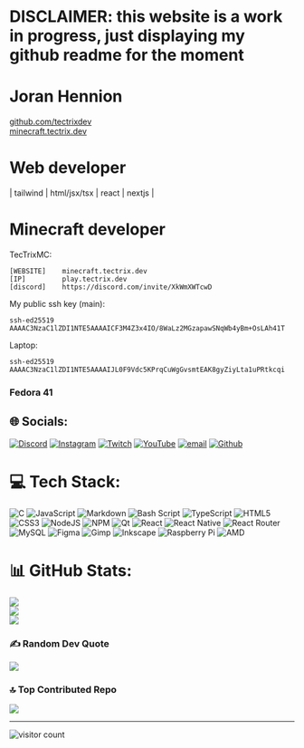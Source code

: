 # DISCLAIMER: this website is a work in progress, just displaying my github readme for the moment

# Joran Hennion<br>
[github.com/tectrixdev](https://github.com/tectrixdev) <br />
[minecraft.tectrix.dev](https://minecraft.tectrix.dev)
<br />
# Web developer
| tailwind | html/jsx/tsx | react | nextjs |<br />

# Minecraft developer<br />

TecTrixMC:<br />
```
[WEBSITE]    minecraft.tectrix.dev
[IP]         play.tectrix.dev
[discord]    https://discord.com/invite/XkWmXWTcwD
```
My public ssh key (main): <br />
```
ssh-ed25519 AAAAC3NzaC1lZDI1NTE5AAAAICF3M4Z3x4IO/8WaLz2MGzapawSNqWb4yBm+OsLAh41T
```
Laptop: <br />
```
ssh-ed25519 AAAAC3NzaC1lZDI1NTE5AAAAIJL0F9Vdc5KPrqCuWgGvsmtEAK8gyZiyLta1uPRtkcqi
```

### Fedora 41 <br />


## 🌐 Socials:
[![Discord](https://img.shields.io/badge/Discord-%237289DA.svg?logo=discord&logoColor=white)](https://discord.gg/XkWmXWTcwD) [![Instagram](https://img.shields.io/badge/Instagram-%23E4405F.svg?logo=Instagram&logoColor=white)](https://instagram.com/joran.hennion) [![Twitch](https://img.shields.io/badge/Twitch-%239146FF.svg?logo=Twitch&logoColor=white)](https://twitch.tv/tectrixdev) [![YouTube](https://img.shields.io/badge/YouTube-%23FF0000.svg?logo=YouTube&logoColor=white)](https://youtube.com/@tectrixdev) [![email](https://img.shields.io/badge/Email-D14836?logo=gmail&logoColor=white)](mailto:gas-overblown-hazy@duck.com) [![Github](https://img.shields.io/badge/github-0?style=flat&logo=github&labelColor=%23212121&color=%23212121&link=https%3A%2F%2Fgithub.com%2Ftectrixdev)](https://github.com/tectrixdev)


# 💻 Tech Stack:
![C](https://img.shields.io/badge/c-%2300599C.svg?style=for-the-badge&logo=c&logoColor=white) ![JavaScript](https://img.shields.io/badge/javascript-%23323330.svg?style=for-the-badge&logo=javascript&logoColor=%23F7DF1E) ![Markdown](https://img.shields.io/badge/markdown-%23000000.svg?style=for-the-badge&logo=markdown&logoColor=white) ![Bash Script](https://img.shields.io/badge/bash_script-%23121011.svg?style=for-the-badge&logo=gnu-bash&logoColor=white) ![TypeScript](https://img.shields.io/badge/typescript-%23007ACC.svg?style=for-the-badge&logo=typescript&logoColor=white) ![HTML5](https://img.shields.io/badge/html5-%23E34F26.svg?style=for-the-badge&logo=html5&logoColor=white) ![CSS3](https://img.shields.io/badge/css3-%231572B6.svg?style=for-the-badge&logo=css3&logoColor=white) ![NodeJS](https://img.shields.io/badge/node.js-6DA55F?style=for-the-badge&logo=node.js&logoColor=white) ![NPM](https://img.shields.io/badge/NPM-%23CB3837.svg?style=for-the-badge&logo=npm&logoColor=white) ![Qt](https://img.shields.io/badge/Qt-%23217346.svg?style=for-the-badge&logo=Qt&logoColor=white) ![React](https://img.shields.io/badge/react-%2320232a.svg?style=for-the-badge&logo=react&logoColor=%2361DAFB) ![React Native](https://img.shields.io/badge/react_native-%2320232a.svg?style=for-the-badge&logo=react&logoColor=%2361DAFB) ![React Router](https://img.shields.io/badge/React_Router-CA4245?style=for-the-badge&logo=react-router&logoColor=white) ![MySQL](https://img.shields.io/badge/mysql-4479A1.svg?style=for-the-badge&logo=mysql&logoColor=white) ![Figma](https://img.shields.io/badge/figma-%23F24E1E.svg?style=for-the-badge&logo=figma&logoColor=white) ![Gimp](https://img.shields.io/badge/Gimp-657D8B?style=for-the-badge&logo=gimp&logoColor=FFFFFF) ![Inkscape](https://img.shields.io/badge/Inkscape-e0e0e0?style=for-the-badge&logo=inkscape&logoColor=080A13) ![Raspberry Pi](https://img.shields.io/badge/-Raspberry_Pi-C51A4A?style=for-the-badge&logo=Raspberry-Pi) ![AMD](https://img.shields.io/badge/AMD-%23000000.svg?style=for-the-badge&logo=amd&logoColor=white)
# 📊 GitHub Stats:
![](https://github-readme-stats.vercel.app/api?username=tectrixdev&theme=dark&hide_border=true&include_all_commits=false&count_private=false)<br/>
![](https://github-readme-streak-stats.herokuapp.com/?user=tectrixdev&theme=dark&hide_border=true)<br/>
![](https://github-readme-stats.vercel.app/api/top-langs/?username=tectrixdev&theme=dark&hide_border=true&include_all_commits=false&count_private=false&layout=compact)

### ✍️ Random Dev Quote
![](https://quotes-github-readme.vercel.app/api?type=horizontal&theme=dark)

### 🔝 Top Contributed Repo
![](https://github-contributor-stats.vercel.app/api?username=tectrixdev&limit=5&theme=transparent&combine_all_yearly_contributions=true)

---
![visitor count](https://profile-counter.glitch.me/tectrixdev/count.svg)

<!-- Proudly created with GPRM ( https://gprm.itsvg.in ) -->
